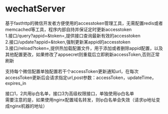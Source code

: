 # wechatServer
基于fasthttp的微信开发者方便使用的accesstoken管理工具，无需配置redis或者memcached等工具，程序内部自持并保证定时更新accesstoken   
1.接口/query?appid=&token=,提供接口查询最新有效的accesstoken   
2.接口/update?appid=&token,强制更新某appid的accesstoken    
3.接口/reload?token=,提供热加载配置文件，用于添加或者删除appid配置，以及其他配置更改，如果修改了appsecret则重载后立即刷新accessToken,否则正常刷新   

支持每个微信配置单独配置若干个accessToken更新通知url，在每次accessToken更新后会请求指定url,post参数：accessToken，updateTime，expires_in
   
接口1，2共用ip白名单，接口3为高级权限接口，单独使用ip白名单   
需要注意的是，如果使用nginx配置域名转发，则ip白名单会失效（请求ip地址变成nginx机器的地址）
